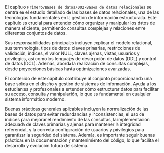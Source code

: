El capítulo `Primero/Bases de datos/002-Bases de datos relacionales` se centra en el estudio detallado de las bases de datos relacionales, una de las tecnologías fundamentales en la gestión de información estructurada. Este capítulo es crucial para entender cómo organizar y manipular los datos de manera eficiente, permitiendo consultas complejas y relaciones entre diferentes conjuntos de datos.

Sus responsabilidades principales incluyen explicar el modelo relacional, sus terminología, tipos de datos, claves primarias, restricciones de validación, índices, el valor NULL, claves ajenas, vistas, usuarios y privilegios, así como los lenguajes de descripción de datos (DDL) y control de datos (DCL). Además, aborda la realización de consultas complejas, desde proyecciones básicas hasta optimizaciones avanzadas.

El contenido de este capítulo contribuye al conjunto proporcionando una base sólida en el diseño y gestión de sistemas de información. Ayuda a los estudiantes y profesionales a entender cómo estructurar datos para facilitar su acceso, consulta y manipulación, lo que es fundamental en cualquier sistema informático moderno.

Buenas prácticas generales aplicables incluyen la normalización de las bases de datos para evitar redundancias y inconsistencias, el uso de índices para mejorar el rendimiento de las consultas, la implementación adecuada de claves primarias y ajenas para mantener la integridad referencial, y la correcta configuración de usuarios y privilegios para garantizar la seguridad del sistema. Además, es importante seguir buenas prácticas en la documentación y mantenimiento del código, lo que facilita el desarrollo y evolución futura del sistema.
